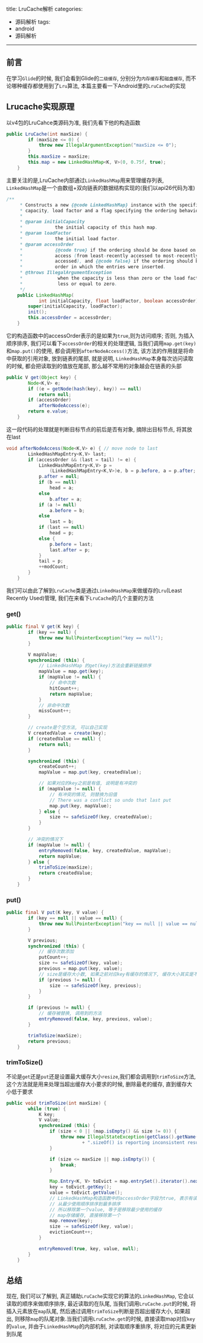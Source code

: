 title: LruCache解析
categories:
- 源码解析
tags:
- android
- 源码解析
---
## 前言
在学习`Glide`的时候, 我们会看到Glide的`二级缓存`, 分别分为`内存缓存`和`磁盘缓存`, 而不论哪种缓存都使用到了`Lru`算法, 本篇主要看一下Android里的`LruCache`的实现
<!-- more -->
## Lrucache实现原理
以v4包的LruCahce类源码为准, 我们先看下他的构造函数
``` java
public LruCache(int maxSize) {
        if (maxSize <= 0) {
            throw new IllegalArgumentException("maxSize <= 0");
        }
        this.maxSize = maxSize;
        this.map = new LinkedHashMap<K, V>(0, 0.75f, true);
    }
```
主要关注的是,LruCache内部通过`LinkedHashMap`用来管理缓存列表, `LinkedHashMap`是一个由数组+双向链表的数据结构实现的(我们以api26代码为准)
``` java
/**
     * Constructs a new {@code LinkedHashMap} instance with the specified
     * capacity, load factor and a flag specifying the ordering behavior.
     *
     * @param initialCapacity
     *            the initial capacity of this hash map.
     * @param loadFactor
     *            the initial load factor.
     * @param accessOrder
     *            {@code true} if the ordering should be done based on the last
     *            access (from least-recently accessed to most-recently
     *            accessed), and {@code false} if the ordering should be the
     *            order in which the entries were inserted.
     * @throws IllegalArgumentException
     *             when the capacity is less than zero or the load factor is
     *             less or equal to zero.
     */
    public LinkedHashMap(
            int initialCapacity, float loadFactor, boolean accessOrder) {
        super(initialCapacity, loadFactor);
        init();
        this.accessOrder = accessOrder;
    }
```
它的构造函数中的accessOrder表示的是如果为`true`,则为访问顺序; 否则, 为插入顺序排序, 我们可以看下`accessOrder`的相关的处理逻辑, 当我们调用`map.get(key)`和`map.put()`的使用, 都会调用到`afterNodeAccess()`方法, 该方法的作用就是将命中获取的引用对象, 放到链表的尾部, 就是说明, `LinkedHashMap`本身每次访问读取的时候, 都会把读取到的值放在尾部, 那么越不常用的对象越会在链表的头部
``` java
public V get(Object key) {
        Node<K,V> e;
        if ((e = getNode(hash(key), key)) == null)
            return null;
        if (accessOrder)
            afterNodeAccess(e);
        return e.value;
    }
```
这一段代码的处理就是判断目标节点的前后是否有对象, 摘除出目标节点, 将其放在last
``` java
void afterNodeAccess(Node<K,V> e) { // move node to last
        LinkedHashMapEntry<K,V> last;
        if (accessOrder && (last = tail) != e) {
            LinkedHashMapEntry<K,V> p =
                (LinkedHashMapEntry<K,V>)e, b = p.before, a = p.after;
            p.after = null;
            if (b == null)
                head = a;
            else
                b.after = a;
            if (a != null)
                a.before = b;
            else
                last = b;
            if (last == null)
                head = p;
            else {
                p.before = last;
                last.after = p;
            }
            tail = p;
            ++modCount;
        }
    }
```
我们可以由此了解到`LruCache`类是通过`LinkedHashMap`来做缓存的`Lru`(Least Recently Used)管理, 我们在来看下`LruCache`的几个主要的方法
### get()
``` java
public final V get(K key) {
        if (key == null) {
            throw new NullPointerException("key == null");
        }

        V mapValue;
        synchronized (this) {
            // LinkedHashMap 的get(key)方法会重新链接排序
            mapValue = map.get(key);
            if (mapValue != null) {
                // 命中次数
                hitCount++;
                return mapValue;
            }
            // 非命中次数
            missCount++;
        }

        // create是个空方法, 可以自己实现
        V createdValue = create(key);
        if (createdValue == null) {
            return null;
        }

        synchronized (this) {
            createCount++;
            mapValue = map.put(key, createdValue);

            // 如果对应的key之前是有值, 说明是有冲突的
            if (mapValue != null) {
                // 有冲突的情况, 则替换为旧值
                // There was a conflict so undo that last put
                map.put(key, mapValue);
            } else {
                size += safeSizeOf(key, createdValue);
            }
        }

        // 冲突的情况下
        if (mapValue != null) {
            entryRemoved(false, key, createdValue, mapValue);
            return mapValue;
        } else {
            trimToSize(maxSize);
            return createdValue;
        }
    }
```
### put()
``` java
public final V put(K key, V value) {
        if (key == null || value == null) {
            throw new NullPointerException("key == null || value == null");
        }

        V previous;
        synchronized (this) {
            // 缓存次数添加
            putCount++;
            size += safeSizeOf(key, value);
            previous = map.put(key, value);
            // size是缓存大小数, 如果之前对应key有缓存的情况下, 缓存大小其实是不变的, 所以要减去原来的数
            if (previous != null) {
                size -= safeSizeOf(key, previous);
            }
        }

        if (previous != null) {
            // 缓存被替换, 调用到的方法
            entryRemoved(false, key, previous, value);
        }

        trimToSize(maxSize);
        return previous;
    }
```
### trimToSize()
不论是`get`还是`put`还是设置最大缓存大小`resize`,我们都会调用到`trimToSize`方法, 这个方法就是用来处理当超出缓存大小要求的时候, 删除最老的缓存, 直到缓存大小低于要求
``` java
public void trimToSize(int maxSize) {
        while (true) {
            K key;
            V value;
            synchronized (this) {
                if (size < 0 || (map.isEmpty() && size != 0)) {
                    throw new IllegalStateException(getClass().getName()
                            + ".sizeOf() is reporting inconsistent results!");
                }

                if (size <= maxSize || map.isEmpty()) {
                    break;
                }

                Map.Entry<K, V> toEvict = map.entrySet().iterator().next();
                key = toEvict.getKey();
                value = toEvict.getValue();
                // LinkedHashMap构造函数中的accessOrder字段为true, 表示有读取排序
                // 从最少使用顺序排序到最多排序
                // 所以移除第一个value, 等于是移除最少使用的缓存
                // map存储缓存, 直接移除第一个
                map.remove(key);
                size -= safeSizeOf(key, value);
                evictionCount++;
            }

            entryRemoved(true, key, value, null);
        }
    }
```
## 总结
现在, 我们可以了解到, 真正辅助`LruCache`实现它的算法的`LinkedHashMap`, 它会以读取的顺序来做顺序排序, 最近读取的在队尾, 当我们调用`LruCache.put`的时候, 将插入元素放在`map`队尾, 然后通过调用`trimToSize`判断是否超出缓存大小, 如果超出, 则移除`map`的队尾对象.当我们调用`LruCache.get`的时候, 直接读取map对应`key`的`value`, 并由于`LinkedHashMap`的内部机制, 对读取顺序重排序, 将对应的元素更新到队尾
